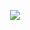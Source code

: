 <p align="center">
  <img src="https://discord.c99.nl/widget/theme-4/857078798989918249.png" />
</p>
